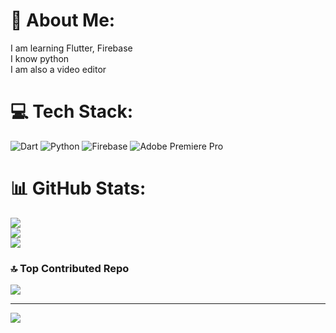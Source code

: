 # 💫 About Me:
 I am learning Flutter, Firebase<br>I know python<br> I am also a video editor <br>


# 💻 Tech Stack:
![Dart](https://img.shields.io/badge/dart-%230175C2.svg?style=for-the-badge&logo=dart&logoColor=white) ![Python](https://img.shields.io/badge/python-3670A0?style=for-the-badge&logo=python&logoColor=ffdd54) ![Firebase](https://img.shields.io/badge/firebase-%23039BE5.svg?style=for-the-badge&logo=firebase) ![Adobe Premiere Pro](https://img.shields.io/badge/Adobe%20Premiere%20Pro-9999FF.svg?style=for-the-badge&logo=Adobe%20Premiere%20Pro&logoColor=white)
# 📊 GitHub Stats:
![](https://github-readme-stats.vercel.app/api?username=Adhokshajan&theme=dark&hide_border=false&include_all_commits=false&count_private=false)<br/>
![](https://github-readme-streak-stats.herokuapp.com/?user=Adhokshajan&theme=dark&hide_border=false)<br/>
![](https://github-readme-stats.vercel.app/api/top-langs/?username=Adhokshajan&theme=dark&hide_border=false&include_all_commits=false&count_private=false&layout=compact)

### 🔝 Top Contributed Repo
![](https://github-contributor-stats.vercel.app/api?username=Adhokshajan&limit=5&theme=dark&combine_all_yearly_contributions=true)

---
[![](https://visitcount.itsvg.in/api?id=Adhokshajan&icon=0&color=0)](https://visitcount.itsvg.in)

<!-- Proudly created with GPRM ( https://gprm.itsvg.in ) -->
